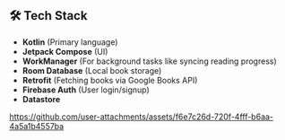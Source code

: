 ## 🛠 Tech Stack  
- **Kotlin** (Primary language)  
- **Jetpack Compose** (UI)  
- **WorkManager** (For background tasks like syncing reading progress)  
- **Room Database** (Local book storage)
- **Retrofit** (Fetching books via Google Books API)  
- **Firebase Auth** (User login/signup) 
- **Datastore**  

https://github.com/user-attachments/assets/f6e7c26d-720f-4fff-b6aa-4a5a1b4557ba


